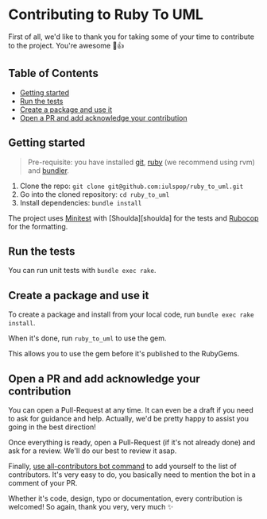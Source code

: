 # Contributing to Ruby To UML

First of all, we'd like to thank you for taking some of your time to contribute to the project. You're awesome 🤠👍

## Table of Contents

- [Getting started](#getting-started)
- [Run the tests](#run-the-tests)
- [Create a package and use it](#create-a-package-and-use-it)
- [Open a PR and add acknowledge your contribution](#open-a-pr-and-add-acknowledge-your-contribution)

## Getting started

> Pre-requisite: you have installed [git][install-git], [ruby][install-ruby] (we recommend using rvm) and [bundler][install-bundler].

1. Clone the repo: `git clone git@github.com:iulspop/ruby_to_uml.git`
1. Go into the cloned repository: `cd ruby_to_uml`
1. Install dependencies: `bundle install`

The project uses [Minitest][minitest] with [Shoulda][shoulda] for the tests and [Rubocop][rubocop] for the formatting.

## Run the tests

You can run unit tests with `bundle exec rake`.

## Create a package and use it

To create a package and install from your local code, run `bundle exec rake install`.

When it's done, run `ruby_to_uml` to use the gem.

This allows you to use the gem before it's published to the RubyGems.

## Open a PR and add acknowledge your contribution

You can open a Pull-Request at any time. It can even be a draft if you need to ask for guidance and help. Actually, we'd be pretty happy to assist you going in the best direction!

Once everything is ready, open a Pull-Request (if it's not already done) and ask for a review. We'll do our best to review it asap.

Finally, [use all-contributors bot command][all-contributors-bot-command] to add yourself to the list of contributors. It's very easy to do, you basically need to mention the bot in a comment of your PR.

Whether it's code, design, typo or documentation, every contribution is welcomed! So again, thank you very, very much ✨

<!-- Links -->

[install-git]: https://git-scm.com/book/en/v2/Getting-Started-Installing-Git
[install-ruby]: https://www.ruby-lang.org/en/documentation/installation/
[install-bundler]: https://bundler.io/
[minitest]: https://github.com/seattlerb/minitest
[rubocop]: https://github.com/rubocop-hq/rubocop
[all-contributors-bot-command]: https://allcontributors.org/docs/en/bot/usage#all-contributors-add
